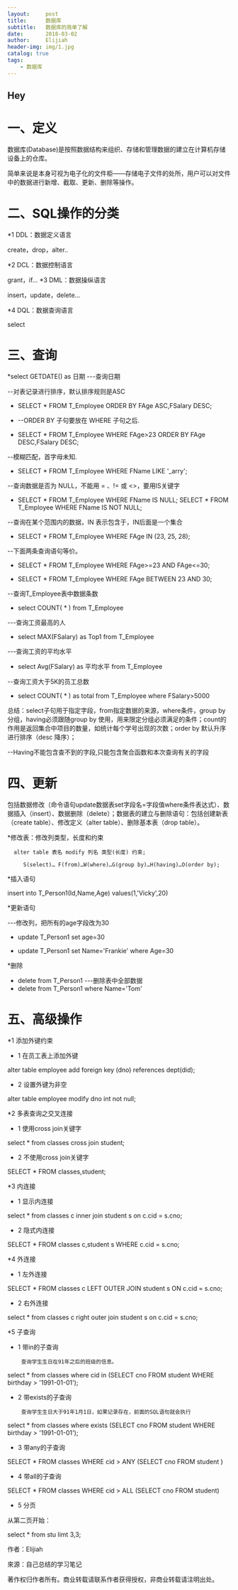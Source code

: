 ```yaml
---
layout:     post                    
title:      数据库            
subtitle:   数据库的简单了解
date:       2018-03-02             
author:     Elijiah                    
header-img: img/1.jpg   
catalog: true                       
tags:                               
    - 数据库
---
```


##   Hey

#   一、定义
数据库(Database)是按照数据结构来组织、存储和管理数据的建立在计算机存储设备上的仓库。

简单来说是本身可视为电子化的文件柜——存储电子文件的处所，用户可以对文件中的数据进行新增、截取、更新、删除等操作。


#   二、SQL操作的分类

*1 DDL：数据定义语言

create，drop，alter..

*2 DCL：数据控制语言

grant，if…
*3 DML：数据操纵语言

insert，update，delete…

*4 DQL：数据查询语言

select


#   三、查询

*select GETDATE() as 日期 ---查询日期

--对表记录进行排序，默认排序规则是ASC 

*   SELECT * FROM T_Employee ORDER BY FAge ASC,FSalary DESC; 

*   --ORDER BY 子句要放在 WHERE 子句之后. 

*   SELECT * FROM T_Employee WHERE FAge>23 ORDER BY FAge DESC,FSalary DESC;

--模糊匹配，首字母未知. 

*   SELECT * FROM T_Employee WHERE FName LIKE '_arry';


--查询数据是否为 NULL，不能用 = 、!= 或 <>，要用IS关键字 

*   SELECT * FROM T_Employee WHERE FName IS NULL; SELECT * FROM T_Employee WHERE FName IS NOT NULL;

--查询在某个范围内的数据，IN 表示包含于，IN后面是一个集合 

*   SELECT * FROM T_Employee WHERE FAge IN (23, 25, 28);

--下面两条查询语句等价。

*   SELECT * FROM T_Employee WHERE FAge>=23 AND FAge<=30;

*   SELECT * FROM T_Employee WHERE FAge BETWEEN 23 AND 30;

--查询T_Employee表中数据条数 

*   select COUNT( * ) from T_Employee


---查询工资最高的人 

*   select MAX(FSalary) as Top1 from T_Employee 

---查询工资的平均水平

*   select Avg(FSalary) as 平均水平 from T_Employee

--查询工资大于5K的员工总数 

*   select COUNT( * ) as total from T_Employee where FSalary>5000

总结：select子句用于指定字段，from指定数据的来源，where条件，group by分组，having必须跟随group by 使用，用来限定分组必须满足的条件；count的作用是返回集合中项目的数量，如统计每个学号出现的次数；order by 默认升序进行排序（desc 降序）；

--Having不能包含查不到的字段,只能包含聚合函数和本次查询有关的字段

#   四、更新

包括数据修改（命令语句update数据表set字段名=字段值where条件表达式）、数据插入（insert）、数据删除（delete）；数据表的建立与删除语句：包括创建新表（create table）、修改定义（alter table）、删除基本表（drop table）。


*修改表：修改列类型，长度和约束

      alter table 表名 modify 列名 类型(长度) 约束;

         S(select)… F(from)…W(where)…G(group by)…H(having)…O(order by);

*插入语句  

insert into T_Person1(Id,Name,Age) values(1,'Vicky',20)

*更新语句 

---修改列，把所有的age字段改为30 

*   update T_Person1 set age=30

*   update T_Person1 set Name='Frankie' where Age=30

*删除

*   delete from T_Person1 ---删除表中全部数据 
*   delete from T_Person1 where Name='Tom'

#   五、高级操作

*1    添加外键约束

*   1 在员工表上添加外键

alter table employee add foreign key (dno) references dept(did);

*   2 设置外键为非空

alter table employee modify dno int not null;

*2   多表查询之交叉连接

*   1 使用cross join关键字

select * from classes cross join student;

*   2 不使用cross join关键字

SELECT * FROM classes,student;


*3    内连接

*   1 显示内连接

select * from classes c inner join student s on c.cid = s.cno;

*   2 隐式内连接

SELECT * FROM classes c,student s WHERE c.cid = s.cno;

*4  外连接

*   1 左外连接

SELECT * FROM classes c LEFT OUTER JOIN student s ON c.cid = s.cno;

*   2 右外连接

select * from classes c right outer join student s on c.cid = s.cno;


*5   子查询

*   1 带in的子查询

         查询学生生日在91年之后的班级的信息。

select * from classes where cid in (SELECT cno FROM student WHERE birthday > '1991-01-01');

*   2 带exists的子查询

         查询学生生日大于91年1月1日，如果记录存在，前面的SQL语句就会执行

select * from classes where exists (SELECT cno FROM student WHERE birthday > '1991-01-01');

*   3 带any的子查询

SELECT * FROM classes WHERE cid > ANY (SELECT cno FROM student )

*   4 带all的子查询

SELECT * FROM classes WHERE cid > ALL (SELECT cno FROM student)

*   5 分页

从第二页开始：

select * from stu limt 3,3; 

作者：Elijiah

來源：自己总结的学习笔记

著作权归作者所有。商业转载请联系作者获得授权，非商业转载请注明出处。
